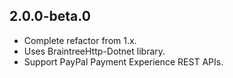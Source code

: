 ## 2.0.0-beta.0
* Complete refactor from 1.x.
* Uses BraintreeHttp-Dotnet library.
* Support PayPal Payment Experience REST APIs.

